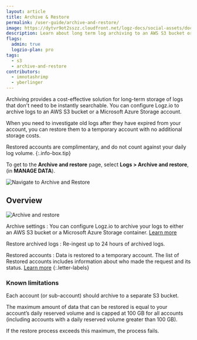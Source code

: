 ```yaml
---
layout: article
title: Archive & Restore
permalink: /user-guide/archive-and-restore/
image: https://dytvr9ot2sszz.cloudfront.net/logz-docs/social-assets/docs-social.jpg
description: Learn about long term log archiving to an AWS S3 bucket or a Microsoft Azure Storage account
flags:
  admin: true
  logzio-plan: pro
tags:
  - s3
  - archive-and-restore
contributors:
  - imnotashrimp
  - yberlinger
---
```


Archiving provides a cost-effective solution for long-term storage of logs that don't need to be instantly searchable. You can configure Logz.io to archive logs to an AWS S3 bucket or a Microsoft Azure Storage account.

When you need to investigate old logs after they have expired from your account, you can restore them to a temporary account with no additional storage costs.

<!--info-box-start:info -->
Restored accounts are complimentary, and do not count against your daily log volume.
{:.info-box.tip}
<!--info-box-end -->

To get to the **Archive and restore** page, select **Logs > Archive and restore**, (in **MANAGE DATA**).

![Navigate to Archive and Restore](https://dytvr9ot2sszz.cloudfront.net/logz-docs/archive-and-restore/archive-restore_nav.png)






## Overview


![Archive and restore](https://dytvr9ot2sszz.cloudfront.net/logz-docs/archive-and-restore/arch-res_config.gif)

Archive settings
: You can configure Logz.io to archive your logs to either an AWS S3 bucket or a Microsoft Azure Storage container. [Learn more](/user-guide/archive-and-restore/configure-archiving.html)

Restore archived logs
: Re-ingest up to 24 hours of archived logs.

Restored accounts
: Data is restored to a temporary account. The list of Restored accounts includes information about who made the request and its status. [Learn more](/user-guide/archive-and-restore/restore-archived-logs.html)
{:.letter-labels}


### Known limitations

Each account (or sub-account) should archive to a separate S3 bucket.

The maximum amount of data that can be restored is equal to your account’s daily reserved volume and is capped at 100 GB for all accounts (including accounts with a daily reserved volume greater than 100 GB).

If the restore process exceeds this maximum, the process fails.

<!--
* Each account (or sub-account) should archive to a **separate S3 bucket**.
* If the restore process exceeds the max, the process will fail.
* The max data to restore is equivalent to your account's daily **reserved volume**, and no more than 100 GB.
* Restore processes are capped at 100 GB. This maximum applies to accounts with a daily reserved volume greater than 100 GB. -->
